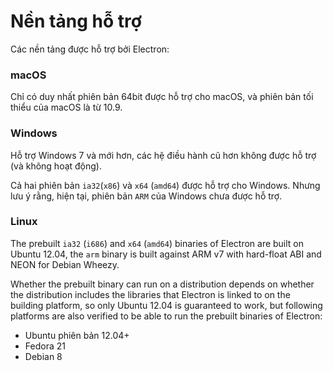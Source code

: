 # Nền tảng hỗ trợ

Các nền tảng được hỗ trợ bởi Electron:

### macOS

Chỉ có duy nhất phiên bản 64bit được hỗ trợ cho macOS, và phiên bản tối thiểu của macOS là từ 10.9.

### Windows

Hỗ trợ Windows 7 và mới hơn, các hệ điều hành cũ hơn không được hỗ trợ (và không hoạt động).

Cả hai phiên bản `ia32`(`x86`) và `x64` (`amd64`) được hỗ trợ cho Windows. Nhưng lưu ý rằng, hiện tại, phiên bản `ARM` của Windows chưa được hỗ trợ.

### Linux

The prebuilt `ia32` (`i686`) and `x64` (`amd64`) binaries of Electron are built on Ubuntu 12.04, the `arm` binary is built against ARM v7 with hard-float ABI and NEON for Debian Wheezy.

Whether the prebuilt binary can run on a distribution depends on whether the distribution includes the libraries that Electron is linked to on the building platform, so only Ubuntu 12.04 is guaranteed to work, but following platforms are also verified to be able to run the prebuilt binaries of Electron:

* Ubuntu phiên bản 12.04+
* Fedora 21
* Debian 8